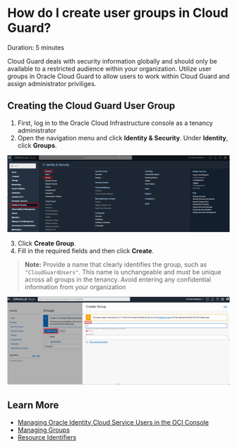 # How do I create user groups in Cloud Guard?
Duration: 5 minutes

Cloud Guard deals with security information globally and should only be available to a restricted audience within your organization. Utilize user groups in Oracle Cloud Guard to allow users to work within Cloud Guard and assign administrator priviliges. 

## Creating the Cloud Guard User Group
1. First, log in to the Oracle Cloud Infrastructure console as a tenancy administrator 
2. Open the navigation menu and click <b> Identity & Security</b>. Under <b> Identity</b>, click <b> Groups</b>. 


![The navigation window showing the Identity & Security menu along with the Identity and Grouops button](images/cloudguardusergroup.png)

3. Click <b> Create Group</b>.
4. Fill in the required fields and then click <b> Create</b>. 
> **Note:** Provide a name that clearly identifies the group, such as  `"CloudGuardUsers"`. This name is unchangeable and must be unique across all groups in the tenancy. Avoid entering any confidential information from your organization


![The create group button and the corresponding pop up window showing where to input the group name and description](images/cloudguardname.png)

## Learn More

* [Managing Oracle Identity Cloud Service Users in the OCI Console](https://docs.oracle.com/en-us/iaas/Content/Identity/Tasks/addingidcsusersandgroups.htm#mapping)
* [Managing Groups](https://docs.oracle.com/en-us/iaas/Content/Identity/Tasks/managinggroups.htm)
* [Resource Identifiers](https://docs.oracle.com/en-us/iaas/Content/General/Concepts/identifiers.htm#Resource_Identifiers)



